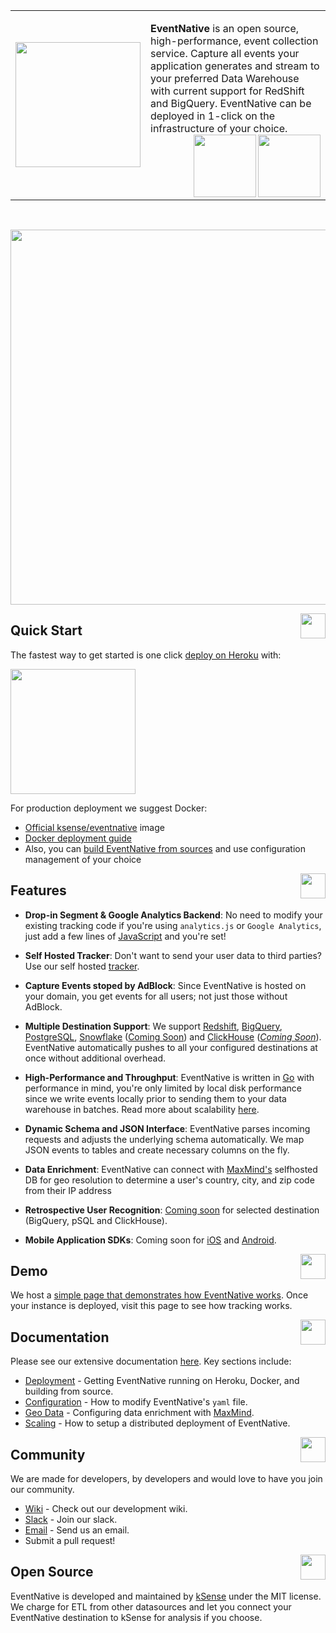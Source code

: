 <table><tr><td><img width="200"  src="https://github.com/ksensehq/eventnative/blob/master/artwork/logo-256x256.png?raw=true"></td><td>

**EventNative** is an open source, high-performance, event collection service. Capture all events your application generates and stream to your preferred Data Warehouse with current support for RedShift and BigQuery. EventNative can be deployed in 1-click on the infrastructure of your choice.<br>
   <a href="https://circleci.com/gh/ksensehq/eventnative/tree/master"><img align="right" width="100" src="https://circleci.com/gh/ksensehq/eventnative/tree/master.svg?style=svg&circle-token=52a01ca8af325a73c950df2aa1953f68933383c3"></a> <a href=#><img align="right" width="100" src="https://raw.githubusercontent.com/ksensehq/eventnative/master/artwork/go.png"></a></td></tr></table><br><p align="center"><img width="600px" src="https://raw.githubusercontent.com/ksensehq/eventnative/master/artwork/en-video.gif"></p>
   
<a href="#"><img align="right" src="https://raw.githubusercontent.com/ksensehq/eventnative/master/artwork/quick-n.png" width="40px"></a>
## Quick Start
The fastest way to get started is one click [deploy on Heroku](https://docs.eventnative.dev/deployment/deploy-on-heroku) with:

<a href="https://heroku.com/deploy?template=https://github.com/ksensehq/eventnative"><img src="https://raw.githubusercontent.com/ksensehq/eventnative/7eb28378b252ac7c3209457ca3766be806085e41/artwork/heroku.svg" width="200px" /></a>

For production deployment we suggest Docker:
 * [Official ksense/eventnative](https://hub.docker.com/r/ksense/eventnative) image
 * [Docker deployment guide](https://docs.eventnative.dev/deployment/deploy-with-docker)
 * Also, you can [build EventNative from sources](https://docs.eventnative.dev/deployment/build-from-sources) and use configuration management of your choice


<a href="#"><img align="right" src="https://raw.githubusercontent.com/ksensehq/eventnative/master/artwork/feat-n.png" width="40px" /></a>

## Features
 * **Drop-in Segment & Google Analytics Backend**: No need to modify your existing tracking code if you're using `analytics.js` or `Google Analytics`, just add a few lines of [JavaScript](https://docs.eventnative.dev/javascript-reference/direct-tracking) and you're set!
 
 * **Self Hosted Tracker**: Don't want to send your user data to third parties? Use our self hosted [tracker](https://docs.eventnative.dev/javascript-reference).
 
 * **Capture Events stoped by AdBlock**: Since EventNative is hosted on your domain, you get events for all users; not just those without AdBlock.

 * **Multiple Destination Support**: We support [Redshift](https://docs.eventnative.dev/quick-start), [BigQuery](https://docs.eventnative.dev/quick-start), [PostgreSQL](https://www.postgresql.org/), [Snowflake](https://www.snowflake.com/) ([Coming Soon](https://github.com/ksensehq/eventnative/issues/6)) and [ClickHouse](https://clickhouse.tech/) (*[Coming Soon](https://github.com/ksensehq/eventnative/issues/29)*). EventNative automatically pushes to all your configured destinations at once without additional overhead.
 
 * **High-Performance and Throughput**: EventNative is written in [Go](https://golang.org/) with performance in mind, you're only limited by local disk performance since we write events locally prior to sending them to your data warehouse in batches. Read more about scalability [here](https://docs.eventnative.dev/scaling-eventnative).
 
 * **Dynamic Schema and JSON Interface**: EventNative parses incoming requests and adjusts the underlying schema automatically. We map JSON events to tables and create necessary columns on the fly.
 
 * **Data Enrichment**: EventNative can connect with [MaxMind's](https://www.maxmind.com/en/home) selfhosted DB for geo resolution to determine a user's country, city, and zip code from their IP address
   
 * **Retrospective User Recognition**: [Coming soon](https://github.com/ksensehq/eventnative/issues/25) for selected destination (BigQuery, pSQL and ClickHouse).
 
 * **Mobile Application SDKs**: Coming soon for [iOS](https://github.com/ksensehq/eventnative/issues/4) and [Android](https://github.com/ksensehq/eventnative/issues/5).


<a href="#"><img align="right" src="https://raw.githubusercontent.com/ksensehq/eventnative/master/artwork/demo-n.png" width="40px" /></a>
## Demo

We host a [simple page that demonstrates how EventNative works](https://track-demo.ksense.co/). Once your instance is deployed, visit this page to see how tracking works.

<a href="#"><img align="right" src="https://raw.githubusercontent.com/ksensehq/eventnative/master/artwork/doc-n.png" width="40px" /></a>

## Documentation

Please see our extensive documentation [here](https://eventnative-docs.ksense.io). Key sections include:
 * [Deployment](https://docs.eventnative.dev/deployment) - Getting EventNative running on Heroku, Docker, and building from source.
 * [Configuration](https://docs.eventnative.dev/configuration) - How to modify EventNative's `yaml` file. 
 * [Geo Data](https://docs.eventnative.dev/geo-data-resolution) - Configuring data enrichment with [MaxMind](https://www.maxmind.com/en/home).
 * [Scaling](https://docs.eventnative.dev/scaling-eventnative) - How to setup a distributed deployment of EventNative. 
 

<a href="#"><img align="right" src="https://raw.githubusercontent.com/ksensehq/eventnative/master/artwork/com-n.png" width="40px" /></a>
##  Community
We are made for developers, by developers and would love to have you join our community.
 * [Wiki](https://github.com/ksensehq/eventnative/wiki) - Check out our development wiki.
 * [Slack](https://join.slack.com/t/eventnative/shared_invite/zt-gincgy2s-ZYwXXBjw_GIN1PhVzgaUNA) - Join our slack.
 * [Email](mailto:team@eventnative.org) - Send us an email.
 * Submit a pull request!


<a href="#"><img align="right" src="https://raw.githubusercontent.com/ksensehq/eventnative/bb6a40cc5f0a84d29b270f510ea4f632f3314e71/artwork/ksense-logo.svg" width="40px" /></a>
## Open Source

EventNative is developed and maintained by [kSense](https://ksense.io/) under the MIT license. We charge for ETL from other datasources and let you connect your EventNative destination to kSense for analysis if you choose.
